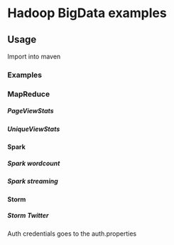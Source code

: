 # Hadoop BigData examples

## Usage
Import into maven

### Examples

### MapReduce
##### PageViewStats

##### UniqueViewStats

#### Spark
##### Spark wordcount

##### Spark streaming

#### Storm
##### Storm Twitter
Auth credentials goes to the auth.properties
